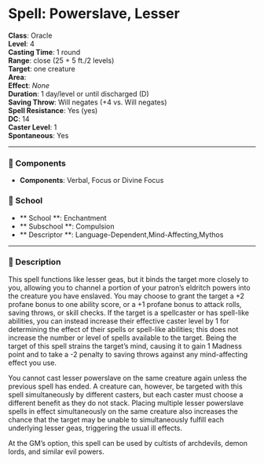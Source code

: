 
# Spell: Powerslave, Lesser
**Class**: Oracle  
**Level**: 4  
**Casting Time**: 1 round  
**Range**: close (25 + 5 ft./2 levels)  
**Target**: one creature  
**Area**:   
**Effect**: _None_  
**Duration**: 1 day/level or until discharged (D)  
**Saving Throw**: Will negates (+4 vs. Will negates)  
**Spell Resistance**: Yes (yes)  
**DC**: 14  
**Caster Level**: 1  
**Spontaneous**: Yes

---

### 🔮 Components
- **Components**: Verbal, Focus or Divine Focus

### 🏫 School
- ** School **: Enchantment
- ** Subschool **: Compulsion
- ** Descriptor **: Language-Dependent,Mind-Affecting,Mythos
---

### 📜 Description
This spell functions like lesser geas, but it binds the target more closely to you, allowing you to channel a portion of your patron’s eldritch powers into the creature you have enslaved. You may choose to grant the target a +2 profane bonus to one ability score, or a +1 profane bonus to attack rolls, saving throws, or skill checks. If the target is a spellcaster or has spell-like abilities, you can instead increase their effective caster level by 1 for determining the effect of their spells or spell-like abilities; this does not increase the number or level of spells available to the target. Being the target of this spell strains the target’s mind, causing it to gain 1 Madness point and to take a -2 penalty to saving throws against any mind-affecting effect you use.

You cannot cast lesser powerslave on the same creature again unless the previous spell has ended. A creature can, however, be targeted with this spell simultaneously by different casters, but each caster must choose a different benefit as they do not stack. Placing multiple lesser powerslave spells in effect simultaneously on the same creature also increases the chance that the target may be unable to simultaneously fulfill each underlying lesser geas, triggering the usual ill effects.

At the GM’s option, this spell can be used by cultists of archdevils, demon lords, and similar evil powers.
